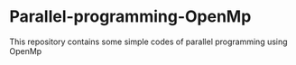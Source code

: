 # Parallel-programming-OpenMp
This repository contains some simple codes of parallel programming using OpenMp

